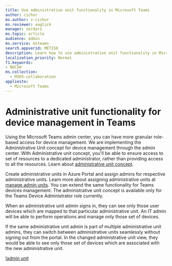 ```yaml
---
title: Use administrative unit functionality in Microsoft Teams
author: cichur
ms.author: v-cichur
ms.reviewer: aaglick
manager: serdars
ms.topic: article
audience: admin
ms.service: msteams
search.appverid: MET150
description: Learn how to use administrative unit functionality in Microsoft Teams
localization_priority: Normal
f1.keywords:
- NOCSH
ms.collection: 
  - M365-collaboration
appliesto: 
  - Microsoft Teams
---
```


# Administrative unit functionality for device management in Teams

Using the Microsoft Teams admin center, you can have more granular role-based access for device management. We are implementing the Administrative Unit concept for device management through the admin center. With Administrative unit concept, you'll be able to ensure access to set of resources to a dedicated administrator, rather than providing access to all the resources. Learn about [administrative unit concept](https://docs.microsoft.com/en-us/azure/active-directory/roles/administrative-units).

Create administrative units in Azure Portal and assign admins for respective administrative units. Learn more about assigning administrative units at [manage admin units](/azure/active-directory/roles/admin-units-manage). You can extend the same functionality for Teams devices management. The administrative unit concept is available only for the Teams Device Administrator role currently.

When an administrative unit admin signs in, they can see only those user devices which are mapped to that particular administrative unit. An IT admin will be able to perform operations and manage only those set of devices.

If the same administrative unit admin is part of multiple administrative unit admins, they can switch between administrative units seamlessly without signing out from the portal. In the changed administrative unit view, they would be able to see only those set of devices which are associated with the new administrative unit.

  [!admin unit](media/admin-unit.png)